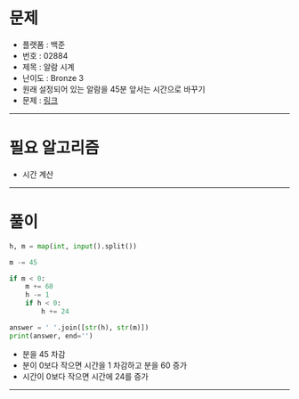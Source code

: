# 문제
- 플랫폼 : 백준
- 번호 : 02884
- 제목 : 알람 시계
- 난이도 : Bronze 3
- 원래 설정되어 있는 알람을 45분 앞서는 시간으로 바꾸기
- 문제 : <a href="https://www.acmicpc.net/problem/2884" target="_blank">링크</a>

---

# 필요 알고리즘
- 시간 계산

---

# 풀이
```python
h, m = map(int, input().split())

m -= 45

if m < 0:
    m += 60
    h -= 1
    if h < 0:
        h += 24

answer = ' '.join([str(h), str(m)])
print(answer, end='')
```
- 분을 45 차감
- 분이 0보다 작으면 시간을 1 차감하고 분을 60 증가
- 시간이 0보다 작으면 시간에 24를 증가

---
